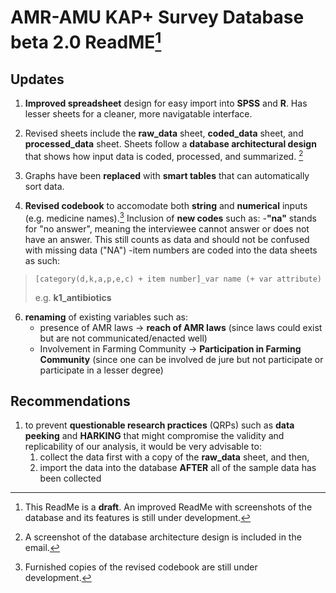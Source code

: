 # AMR-AMU KAP+ Survey Database beta 2.0 ReadME[^1]


## Updates

1. **Improved spreadsheet** design for easy import into **SPSS** and **R**. Has lesser sheets for a cleaner, more navigatable interface.

2. Revised sheets include the **raw_data** sheet, **coded_data** sheet, and **processed_data** sheet. Sheets follow a **database architectural design** that shows how input data is coded, processed, and summarized. [^2]

3. Graphs have been **replaced** with **smart tables** that can automatically sort data. 

4. **Revised codebook** to accomodate both **string** and **numerical** inputs (e.g. medicine names).[^3] Inclusion of  **new codes** such as:
		-**"na"** stands for "no answer", meaning the interviewee cannot answer or does not have an answer. This still counts as data and should not be confused with missing data ("NA")
		-item numbers are coded into the data sheets as such:

>`[category(d,k,a,p,e,c) + item number]_var name (+ var attribute)`
>
>e.g. **k1_antibiotics** 
		
	
6. **renaming** of existing variables such as:
	- presence of AMR laws -> **reach of AMR laws** (since laws could exist but are not communicated/enacted well)
	- Involvement in Farming Community -> **Participation in Farming Community** (since one can be involved de jure but not participate or participate in a lesser degree)


## Recommendations

1) to prevent **questionable research practices** (QRPs)  such as **data peeking** and **HARKING** that might compromise the validity and replicability of our analysis, it would be very advisable to:
	1. collect the data first with a copy of the **raw_data** sheet, and then,
	2.  import the data into the database **AFTER** all of the sample data has been collected

[^1]: This ReadMe is a **draft**. An improved ReadMe with screenshots of  the database and its features is still under development.
[^2]: A screenshot of the database architecture design is included in the email. 
[^3]: Furnished copies of the revised codebook are still under development.
